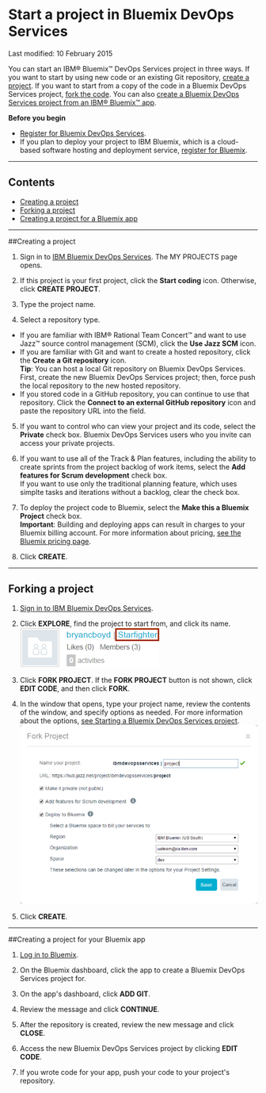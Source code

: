 # Start a project in Bluemix DevOps Services 

Last modified: 10 February 2015

You can start an IBM&reg; Bluemix&trade; DevOps Services project in three ways. If you want to start by using new code or an existing Git repository, [create a project](#starting_a_devops_services_project). If you want to start from a copy of the code in a Bluemix DevOps Services project, [fork the code](#forking_a_devops_services_project).  You can also [create a Bluemix DevOps Services project from an IBM&reg; Bluemix&trade; app](#creating_a_devops_services_project_for_your_bluemix_app).

**Before you begin**
* [Register for Bluemix DevOps Services](https://hub.jazz.net). 
* If you plan to deploy your project to IBM Bluemix, which is a cloud-based software hosting and deployment service, [register for Bluemix](https://ace.ng.bluemix.net/). 

---
## Contents

 * [Creating a project](#starting_a_devops_services_project)
 * [Forking a project](#forking_a_devops_services_project)
 * [Creating a project for a Bluemix app](#creating_a_devops_services_project_for_your_bluemix_app)

---
<a name='starting_a_devops_services_project'></a>
##Creating a project

1. Sign in to [IBM Bluemix DevOps Services](https://hub.jazz.net). The MY PROJECTS page opens.

2. If this project is your first project, click the **Start coding** icon. Otherwise, click **CREATE PROJECT**.

3. Type the project name.

4. Select a repository type.  
 * If you are familiar with IBM&reg;  Rational Team Concert&trade; and want to use Jazz&trade; source control management (SCM), click the **Use Jazz SCM** icon.
 * If you are familiar with Git and want to create a hosted repository, click the **Create a Git repository** icon.  
**Tip**: You can host a local Git repository on Bluemix DevOps Services. First, create the new Bluemix DevOps Services project; then, force push the local repository to the new hosted repository.
 * If you stored code in a GitHub repository, you can continue to use that repository. Click the **Connect to an external GitHub repository** icon and paste the repository URL into the field.

5. If you want to control who can view your project and its code, select the **Private** check box. Bluemix DevOps Services users who you invite can access your private projects. 

6. If you want to use all of the Track & Plan features, including the ability to create sprints from the project backlog of work items, select the **Add features for Scrum development** check box.  
If you want to use only the traditional planning feature, which uses simplte tasks and iterations without a backlog, clear the check box.

7. To deploy the project code to Bluemix, select the **Make this a Bluemix Project** check box.  
**Important**: Building and deploying apps can result in charges to your Bluemix billing account. For more information about pricing, [see the Bluemix pricing page](https://ace.ng.bluemix.net/#/pricing).

8. Click **CREATE**.  

---
<a name='forking_a_devops_services_project'></a>
## Forking a project

1. [Sign in to IBM Bluemix DevOps Services](https://hub.jazz.net).

2. Click **EXPLORE**, find the project to start from, and click its name.
![Bluemix DevOps Services new user landing page][1]

3. Click **FORK PROJECT**. If the **FORK PROJECT** button is not shown, click **EDIT CODE**, and then click **FORK**. 

4. In the window that opens, type your project name, review the contents of the window, and specify options as needed. For more information about the options, [see Starting a Bluemix DevOps Services project](#starting_a_devops_services_project).
![Options while forking project][2]

5. Click **CREATE**.

---
<a name='creating_a_devops_services_project_for_your_bluemix_app'></a>
##Creating a project for your Bluemix app

1. [Log in to Bluemix][3].

2. On the Bluemix dashboard, click the app to create a Bluemix DevOps Services project for.

3. On the app's dashboard, click **ADD GIT**.

4. Review the message and click **CONTINUE**.

5. After the repository is created, review the new message and click **CLOSE**.

6. Access the new Bluemix DevOps Services project by clicking **EDIT CODE**.  

7. If you wrote code for your app, push your code to your project's repository.

[1]: images/projectname.png
[2]: images/newprojectwindow.png
[3]: https://ace.ng.bluemix.net/
